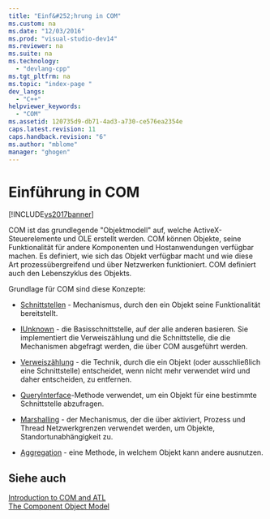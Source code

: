 ```yaml
---
title: "Einf&#252;hrung in COM"
ms.custom: na
ms.date: "12/03/2016"
ms.prod: "visual-studio-dev14"
ms.reviewer: na
ms.suite: na
ms.technology: 
  - "devlang-cpp"
ms.tgt_pltfrm: na
ms.topic: "index-page "
dev_langs: 
  - "C++"
helpviewer_keywords: 
  - "COM"
ms.assetid: 120735d9-db71-4ad3-a730-ce576ea2354e
caps.latest.revision: 11
caps.handback.revision: "6"
ms.author: "mblome"
manager: "ghogen"
---
```

# Einf&#252;hrung in COM
[!INCLUDE[vs2017banner](../assembler/inline/includes/vs2017banner.md)]

COM ist das grundlegende "Objektmodell" auf, welche ActiveX\-Steuerelemente und OLE erstellt werden.  COM können Objekte, seine Funktionalität für andere Komponenten und Hostanwendungen verfügbar machen.  Es definiert, wie sich das Objekt verfügbar macht und wie diese Art prozessübergreifend und über Netzwerken funktioniert.  COM definiert auch den Lebenszyklus des Objekts.  
  
 Grundlage für COM sind diese Konzepte:  
  
-   [Schnittstellen](../atl/interfaces-atl.md) \- Mechanismus, durch den ein Objekt seine Funktionalität bereitstellt.  
  
-   [IUnknown](../atl/iunknown.md) \- die Basisschnittstelle, auf der alle anderen basieren.  Sie implementiert die Verweiszählung und die Schnittstelle, die die Mechanismen abgefragt werden, die über COM ausgeführt werden.  
  
-   [Verweiszählung](../atl/reference-counting.md) \- die Technik, durch die ein Objekt \(oder ausschließlich eine Schnittstelle\) entscheidet, wenn nicht mehr verwendet wird und daher entscheiden, zu entfernen.  
  
-   [QueryInterface](../atl/queryinterface.md)\-Methode verwendet, um ein Objekt für eine bestimmte Schnittstelle abzufragen.  
  
-   [Marshalling](../atl/marshaling.md) \- der Mechanismus, der die über aktiviert, Prozess und Thread Netzwerkgrenzen verwendet werden, um Objekte, Standortunabhängigkeit zu.  
  
-   [Aggregation](../atl/aggregation.md) \- eine Methode, in welchem Objekt kann andere ausnutzen.  
  
## Siehe auch  
 [Introduction to COM and ATL](../atl/introduction-to-com-and-atl.md)   
 [The Component Object Model](http://msdn.microsoft.com/library/windows/desktop/ms694363)